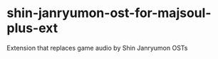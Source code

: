 # shin-janryumon-ost-for-majsoul-plus-ext
Extension that replaces game audio by Shin Janryumon OSTs 
